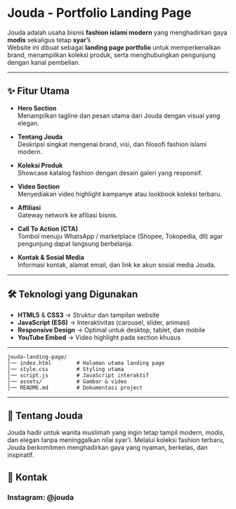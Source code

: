 # Jouda - Portfolio Landing Page

Jouda adalah usaha bisnis **fashion islami modern** yang menghadirkan gaya **modis** sekaligus tetap **syar'i**.  
Website ini dibuat sebagai **landing page portfolio** untuk memperkenalkan brand, menampilkan koleksi produk, serta menghubungkan pengunjung dengan kanal pembelian.

---

## ✨ Fitur Utama

- **Hero Section**  
  Menampilkan tagline dan pesan utama dari Jouda dengan visual yang elegan.

- **Tentang Jouda**  
  Deskripsi singkat mengenai brand, visi, dan filosofi fashion islami modern.

- **Koleksi Produk**  
  Showcase katalog fashion dengan desain galeri yang responsif.

- **Video Section**  
  Menyediakan video highlight kampanye atau lookbook koleksi terbaru.

- **Affiliasi**  
  Gateway network ke afiliasi bisnis.

- **Call To Action (CTA)**  
  Tombol menuju WhatsApp / marketplace (Shopee, Tokopedia, dll) agar pengunjung dapat langsung berbelanja.

- **Kontak & Sosial Media**  
  Informasi kontak, alamat email, dan link ke akun sosial media Jouda.

---

## 🛠️ Teknologi yang Digunakan

- **HTML5** & **CSS3** → Struktur dan tampilan website  
- **JavaScript (ES6)** → Interaktivitas (carousel, slider, animasi)  
- **Responsive Design** → Optimal untuk desktop, tablet, dan mobile  
- **YouTube Embed** → Video highlight pada section khusus  

---
```
jouda-landing-page/
│── index.html        # Halaman utama landing page
│── style.css         # Styling utama
│── script.js         # JavaScript interaktif
│── assets/           # Gambar & video
│── README.md         # Dokumentasi project
```
---

## 🌟 Tentang Jouda

Jouda hadir untuk wanita muslimah yang ingin tetap tampil modern, modis, dan elegan tanpa meninggalkan nilai syar'i.
Melalui koleksi fashion terbaru, Jouda berkomitmen menghadirkan gaya yang nyaman, berkelas, dan inspiratif.

## 📧 Kontak

### Instagram: @jouda
